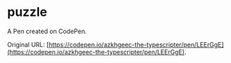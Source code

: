 # puzzle

A Pen created on CodePen.

Original URL: [https://codepen.io/azkhgeec-the-typescripter/pen/LEErGgE](https://codepen.io/azkhgeec-the-typescripter/pen/LEErGgE).

